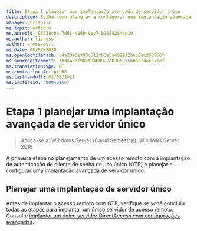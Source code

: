 ```yaml
---
title: Etapa 1 planejar uma implantação avançada de servidor único
description: Saiba como planejar e configurar uma implantação avançada de servidor único.
manager: brianlic
ms.topic: article
ms.assetid: 96538cbb-7d6c-4860-9ec7-b1834284ad10
ms.author: lizross
author: eross-msft
ms.date: 08/07/2020
ms.openlocfilehash: c4a23a5ef05d512fb3e5a482912bac0cc268966f
ms.sourcegitcommit: f8da45df984f0400922a8306855b0adfdaec71af
ms.translationtype: MT
ms.contentlocale: pt-BR
ms.lasthandoff: 01/08/2021
ms.locfileid: "98040166"
---
```

# <a name="step-1-plan-an-advanced-single-server-deployment"></a>Etapa 1 planejar uma implantação avançada de servidor único

>Aplica-se a: Windows Server (Canal Semestral), Windows Server 2016

A primeira etapa no planejamento de um acesso remoto com a implantação de autenticação de cliente de senha de uso único (OTP) é planejar e configurar uma implantação avançada de servidor único.

## <a name="plan-a-single-server-deployment"></a>Planejar uma implantação de servidor único
Antes de implantar o acesso remoto com OTP, verifique se você concluiu todas as etapas para implantar um único servidor de acesso remoto. Consulte [implantar um único servidor DirectAccess com configurações avançadas](../../../directaccess/single-server-advanced/deploy-a-single-directaccess-server-with-advanced-settings.md).

